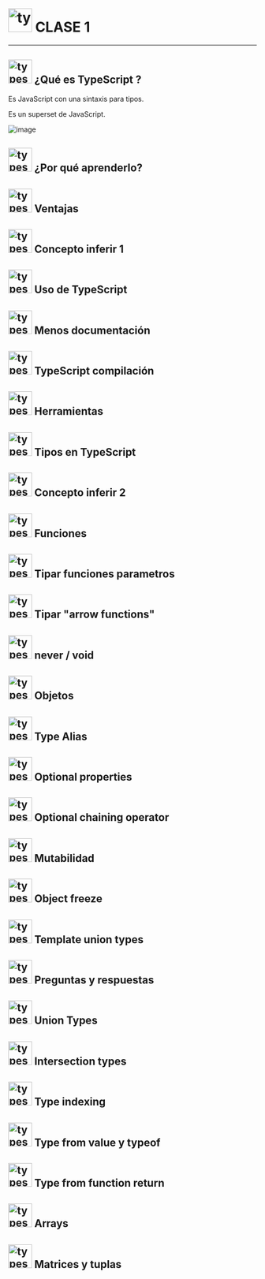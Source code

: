 # <img width="48" height="48" src="https://img.icons8.com/color/48/typescript.png" alt="typescript"/> CLASE 1

---

## <img width="48" height="48" src="https://img.icons8.com/color/48/typescript.png" alt="typescript"/> ¿Qué es TypeScript ?

Es JavaScript con una sintaxis para tipos.

Es un superset de JavaScript.

![image](https://github.com/eugenia1984/aprende-TypeScript-curso-intensivo/assets/72580574/01a67373-7b04-447d-9836-b789d43f9ee3)


## <img width="48" height="48" src="https://img.icons8.com/color/48/typescript.png" alt="typescript"/> ¿Por qué aprenderlo?

## <img width="48" height="48" src="https://img.icons8.com/color/48/typescript.png" alt="typescript"/> Ventajas

## <img width="48" height="48" src="https://img.icons8.com/color/48/typescript.png" alt="typescript"/> Concepto inferir 1

## <img width="48" height="48" src="https://img.icons8.com/color/48/typescript.png" alt="typescript"/> Uso de TypeScript 

## <img width="48" height="48" src="https://img.icons8.com/color/48/typescript.png" alt="typescript"/> Menos documentación

## <img width="48" height="48" src="https://img.icons8.com/color/48/typescript.png" alt="typescript"/> TypeScript compilación

## <img width="48" height="48" src="https://img.icons8.com/color/48/typescript.png" alt="typescript"/> Herramientas 

## <img width="48" height="48" src="https://img.icons8.com/color/48/typescript.png" alt="typescript"/> Tipos en TypeScript

## <img width="48" height="48" src="https://img.icons8.com/color/48/typescript.png" alt="typescript"/> Concepto inferir 2

## <img width="48" height="48" src="https://img.icons8.com/color/48/typescript.png" alt="typescript"/> Funciones

## <img width="48" height="48" src="https://img.icons8.com/color/48/typescript.png" alt="typescript"/> Tipar funciones parametros

## <img width="48" height="48" src="https://img.icons8.com/color/48/typescript.png" alt="typescript"/> Tipar "arrow functions"

## <img width="48" height="48" src="https://img.icons8.com/color/48/typescript.png" alt="typescript"/> never / void

## <img width="48" height="48" src="https://img.icons8.com/color/48/typescript.png" alt="typescript"/> Objetos

## <img width="48" height="48" src="https://img.icons8.com/color/48/typescript.png" alt="typescript"/> Type Alias

## <img width="48" height="48" src="https://img.icons8.com/color/48/typescript.png" alt="typescript"/> Optional properties

## <img width="48" height="48" src="https://img.icons8.com/color/48/typescript.png" alt="typescript"/> Optional chaining operator

## <img width="48" height="48" src="https://img.icons8.com/color/48/typescript.png" alt="typescript"/> Mutabilidad

## <img width="48" height="48" src="https://img.icons8.com/color/48/typescript.png" alt="typescript"/> Object freeze

## <img width="48" height="48" src="https://img.icons8.com/color/48/typescript.png" alt="typescript"/> Template union types

## <img width="48" height="48" src="https://img.icons8.com/color/48/typescript.png" alt="typescript"/> Preguntas y respuestas 

## <img width="48" height="48" src="https://img.icons8.com/color/48/typescript.png" alt="typescript"/> Union Types

## <img width="48" height="48" src="https://img.icons8.com/color/48/typescript.png" alt="typescript"/> Intersection types

## <img width="48" height="48" src="https://img.icons8.com/color/48/typescript.png" alt="typescript"/> Type indexing

## <img width="48" height="48" src="https://img.icons8.com/color/48/typescript.png" alt="typescript"/> Type from value y typeof

## <img width="48" height="48" src="https://img.icons8.com/color/48/typescript.png" alt="typescript"/> Type from function return

## <img width="48" height="48" src="https://img.icons8.com/color/48/typescript.png" alt="typescript"/> Arrays

## <img width="48" height="48" src="https://img.icons8.com/color/48/typescript.png" alt="typescript"/> Matrices y tuplas

